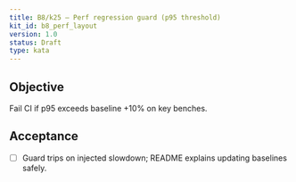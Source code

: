 ```yaml
---
title: B8/k25 — Perf regression guard (p95 threshold)
kit_id: b8_perf_layout
version: 1.0
status: Draft
type: kata
---
```

## Objective
Fail CI if p95 exceeds baseline +10% on key benches.
## Acceptance
- [ ] Guard trips on injected slowdown; README explains updating baselines safely.
